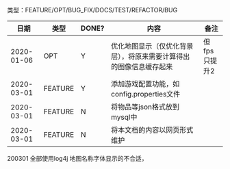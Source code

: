 
类型：FEATURE/OPT/BUG_FIX/DOCS/TEST/REFACTOR/BUG

| 日期 | 类型 | DONE?|内容 | 备注 |
| --- | --- | --- | --- | --- |
| 2020-01-06 | OPT | Y| 优化地图显示（仅优化背景层），将原来需要计算得出的图像信息缓存起来 | 但fps只提升2 |
| 2020-03-01  | FEATURE | Y |  添加游戏配置功能，如config.properties文件 |   |
| 2020-03-01  | FEATURE | N |  将物品等json格式放到mysql中 |   |
| 2020-03-01  | FEATURE | N |  将本文档的内容以网页形式维护 |   |

200301 全部使用log4j
地图名称字体显示的不合适，